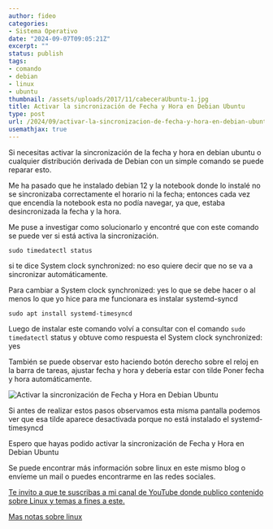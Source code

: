```yaml
---
author: fideo
categories:
- Sistema Operativo
date: "2024-09-07T09:05:21Z"
excerpt: ""
status: publish
tags:
- comando
- debian
- linux
- ubuntu
thumbnail: /assets/uploads/2017/11/cabeceraUbuntu-1.jpg
title: Activar la sincronización de Fecha y Hora en Debian Ubuntu
type: post
url: /2024/09/activar-la-sincronizacion-de-fecha-y-hora-en-debian-ubuntu.html
usemathjax: true
---
```


Si necesitas activar la sincronización de la fecha y hora en debian ubuntu o cualquier distribución derivada de Debian con un simple comando se puede reparar esto.
<!--more-->
Me ha pasado que he instalado debian 12 y la notebook donde lo instalé no se sincronizaba correctamente el horario ni la fecha; entonces cada vez que encendía la notebook esta no podía navegar, ya que, estaba desincronizada la fecha y la hora.

Me puse a investigar como solucionarlo y encontré que con este comando se puede ver si está activa la sincronización.

```
sudo timedatectl status
```


si te dice System clock synchronized: no eso quiere decir que no se va a sincronizar automáticamente.

Para cambiar a System clock synchronized: yes lo que se debe hacer o al menos lo que yo hice para me funcionara es instalar systemd-syncd

```
sudo apt install systemd-timesyncd
```

Luego de instalar este comando volví a consultar con el comando `sudo timedatectl` status y obtuve como respuesta el System clock synchronized: yes

También se puede observar esto haciendo botón derecho sobre el reloj en la barra de tareas, ajustar fecha y hora y debería estar con tilde Poner fecha y hora automáticamente.

![Activar la sincronización de Fecha y Hora en Debian Ubuntu](/assets/uploads/2024/09/fechayhoraautomaticamente.png)

Si antes de realizar estos pasos observamos esta misma pantalla podemos ver que esa tilde aparece desactivada porque no está instalado el systemd-timesyncd

Espero que hayas podido activar la sincronización de Fecha y Hora en Debian Ubuntu

Se puede encontrar más información sobre linux en este mismo blog o envíeme un mail o puedes encontrarme en las redes sociales.

<a href="https://bit.ly/suscribiteamicanalYouTube" target="_blank">Te invito a que te suscribas a mi canal de YouTube donde publico contenido sobre Linux y temas a fines a este.</a>

[Mas notas sobre linux](/tags/#linux)
